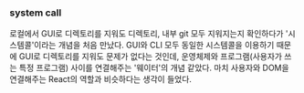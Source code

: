 ### system call

로컬에서 GUI로 디렉토리를 지워도 디렉토리, 내부 git 모두 지워지는지 확인하다가 '시스템콜'이라는 개념을 처음 만났다. GUI와 CLI 모두 동일한 시스템콜을 이용하기 때문에 GUI로 디렉토리를 지워도 문제가 없다는 것인데, 운영체제와 프로그램(사용자가 쓰는 특정 프로그램) 사이를 연결해주는 '웨이터'의 개념 같았다. 마치 사용자와 DOM을 연결해주는 React의 역할과 비슷하다는 생각이 들었다.
